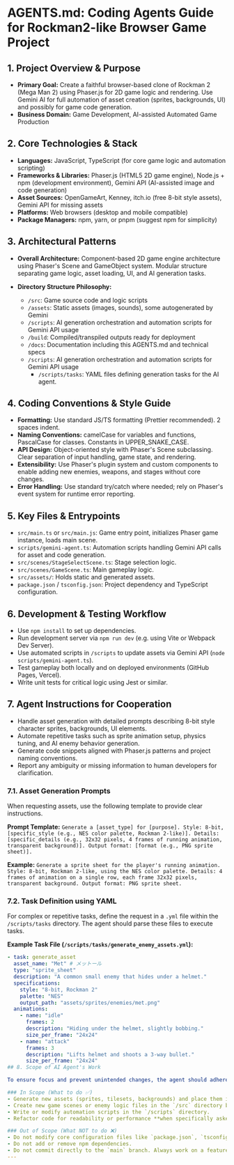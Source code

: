# AGENTS.md: Coding Agents Guide for Rockman2-like Browser Game Project

## 1. Project Overview & Purpose
- **Primary Goal:** Create a faithful browser-based clone of Rockman 2 (Mega Man 2) using Phaser.js for 2D game logic and rendering. Use Gemini AI for full automation of asset creation (sprites, backgrounds, UI) and possibly for game code generation.
- **Business Domain:** Game Development, AI-assisted Automated Game Production

## 2. Core Technologies & Stack
- **Languages:** JavaScript, TypeScript (for core game logic and automation scripting)
- **Frameworks & Libraries:** Phaser.js (HTML5 2D game engine), Node.js + npm (development environment), Gemini API (AI-assisted image and code generation)
- **Asset Sources:** OpenGameArt, Kenney, itch.io (free 8-bit style assets), Gemini API for missing assets
- **Platforms:** Web browsers (desktop and mobile compatible)
- **Package Managers:** npm, yarn, or pnpm (suggest npm for simplicity)

## 3. Architectural Patterns
- **Overall Architecture:** Component-based 2D game engine architecture using Phaser's Scene and GameObject system. Modular structure separating game logic, asset loading, UI, and AI generation tasks.

- **Directory Structure Philosophy:**
  - `/src`: Game source code and logic scripts
  - `/assets`: Static assets (images, sounds), some autogenerated by Gemini
  - `/scripts`: AI generation orchestration and automation scripts for Gemini API usage
  - `/build`: Compiled/transpiled outputs ready for deployment
  - `/docs`: Documentation including this AGENTS.md and technical specs
  - `/scripts`: AI generation orchestration and automation scripts for Gemini API usage
    - `/scripts/tasks`: YAML files defining generation tasks for the AI agent.

## 4. Coding Conventions & Style Guide
- **Formatting:** Use standard JS/TS formatting (Prettier recommended). 2 spaces indent.
- **Naming Conventions:** camelCase for variables and functions, PascalCase for classes. Constants in UPPER_SNAKE_CASE.
- **API Design:** Object-oriented style with Phaser's Scene subclassing. Clear separation of input handling, game state, and rendering.
- **Extensibility:** Use Phaser's plugin system and custom components to enable adding new enemies, weapons, and stages without core changes.
- **Error Handling:** Use standard try/catch where needed; rely on Phaser's event system for runtime error reporting.

## 5. Key Files & Entrypoints
- `src/main.ts` or `src/main.js`: Game entry point, initializes Phaser game instance, loads main scene.
- `scripts/gemini-agent.ts`: Automation scripts handling Gemini API calls for asset and code generation.
- `src/scenes/StageSelectScene.ts`: Stage selection logic.
- `src/scenes/GameScene.ts`: Main gameplay logic.
- `src/assets/`: Holds static and generated assets.
- `package.json` / `tsconfig.json`: Project dependency and TypeScript configuration.

## 6. Development & Testing Workflow
- Use `npm install` to set up dependencies.
- Run development server via `npm run dev` (e.g. using Vite or Webpack Dev Server).
- Use automated scripts in `/scripts` to update assets via Gemini API (`node scripts/gemini-agent.ts`).
- Test gameplay both locally and on deployed environments (GitHub Pages, Vercel).
- Write unit tests for critical logic using Jest or similar.

## 7. Agent Instructions for Cooperation
- Handle asset generation with detailed prompts describing 8-bit style character sprites, backgrounds, UI elements.
- Automate repetitive tasks such as sprite animation setup, physics tuning, and AI enemy behavior generation.
- Generate code snippets aligned with Phaser.js patterns and project naming conventions.
- Report any ambiguity or missing information to human developers for clarification.
### 7.1. Asset Generation Prompts

When requesting assets, use the following template to provide clear instructions.

**Prompt Template:**
`Generate a [asset_type] for [purpose]. Style: 8-bit, [specific_style (e.g., NES color palette, Rockman 2-like)]. Details: [specific_details (e.g., 32x32 pixels, 4 frames of running animation, transparent background)]. Output format: [format (e.g., PNG sprite sheet)].`

**Example:**
`Generate a sprite sheet for the player's running animation. Style: 8-bit, Rockman 2-like, using the NES color palette. Details: 4 frames of animation on a single row, each frame 32x32 pixels, transparent background. Output format: PNG sprite sheet.`

### 7.2. Task Definition using YAML

For complex or repetitive tasks, define the request in a `.yml` file within the `/scripts/tasks` directory. The agent should parse these files to execute tasks.

**Example Task File (`/scripts/tasks/generate_enemy_assets.yml`):**
```yaml
- task: generate_asset
  asset_name: "Met" # メットール
  type: "sprite_sheet"
  description: "A common small enemy that hides under a helmet."
  specifications:
    style: "8-bit, Rockman 2"
    palette: "NES"
    output_path: "assets/sprites/enemies/met.png"
  animations:
    - name: "idle"
      frames: 2
      description: "Hiding under the helmet, slightly bobbing."
      size_per_frame: "24x24"
    - name: "attack"
      frames: 3
      description: "Lifts helmet and shoots a 3-way bullet."
      size_per_frame: "24x24"
## 8. Scope of AI Agent's Work

To ensure focus and prevent unintended changes, the agent should adhere to the following scope:

### In Scope (What to do ✅)
- Generate new assets (sprites, tilesets, backgrounds) and place them in the `/assets` directory.
- Create new game scenes or enemy logic files in the `/src` directory based on explicit instructions.
- Write or modify automation scripts in the `/scripts` directory.
- Refactor code for readability or performance **when specifically asked to**.

### Out of Scope (What NOT to do ❌)
- Do not modify core configuration files like `package.json`, `tsconfig.json`, or `.github/workflows/*.yml` without explicit approval.
- Do not add or remove npm dependencies.
- Do not commit directly to the `main` branch. Always work on a feature branch.
---
